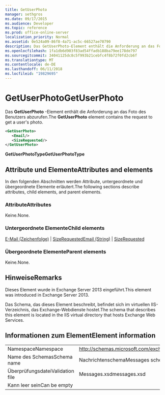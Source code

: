 ```yaml
---
title: GetUserPhoto
manager: sethgros
ms.date: 09/17/2015
ms.audience: Developer
ms.topic: reference
ms.prod: office-online-server
localization_priority: Normal
ms.assetid: 0e524a09-86f8-4a71-ac5c-66527ae70790
description: Das GetUserPhoto-Element enthält die Anforderung an das Foto des Benutzers abzurufen.
ms.openlocfilehash: 1fa1db6d903f83ad54ffadb188ba79ee178de797
ms.sourcegitcommit: 34041125dc8c5f993b21cebfc4f8b72f0fd2cb6f
ms.translationtype: MT
ms.contentlocale: de-DE
ms.lasthandoff: 06/11/2018
ms.locfileid: "19829695"
---
```

# <a name="getuserphoto"></a><span data-ttu-id="b772b-103">GetUserPhoto</span><span class="sxs-lookup"><span data-stu-id="b772b-103">GetUserPhoto</span></span>

<span data-ttu-id="b772b-104">Das **GetUserPhoto** -Element enthält die Anforderung an das Foto des Benutzers abzurufen.</span><span class="sxs-lookup"><span data-stu-id="b772b-104">The **GetUserPhoto** element contains the request to get a user's photo.</span></span> 
  
```XML
<GetUserPhoto>
   <Email/>
   <SizeRequested/>
</GetUserPhoto>
```

 <span data-ttu-id="b772b-105">**GetUserPhotoType**</span><span class="sxs-lookup"><span data-stu-id="b772b-105">**GetUserPhotoType**</span></span>
## <a name="attributes-and-elements"></a><span data-ttu-id="b772b-106">Attribute und Elemente</span><span class="sxs-lookup"><span data-stu-id="b772b-106">Attributes and elements</span></span>

<span data-ttu-id="b772b-107">In den folgenden Abschnitten werden Attribute, untergeordnete und übergeordnete Elemente erläutert.</span><span class="sxs-lookup"><span data-stu-id="b772b-107">The following sections describe attributes, child elements, and parent elements.</span></span>
  
### <a name="attributes"></a><span data-ttu-id="b772b-108">Attribute</span><span class="sxs-lookup"><span data-stu-id="b772b-108">Attributes</span></span>

<span data-ttu-id="b772b-109">Keine.</span><span class="sxs-lookup"><span data-stu-id="b772b-109">None.</span></span>
  
### <a name="child-elements"></a><span data-ttu-id="b772b-110">Untergeordnete Elemente</span><span class="sxs-lookup"><span data-stu-id="b772b-110">Child elements</span></span>

<span data-ttu-id="b772b-111">[E-Mail (Zeichenfolge)](email-string.md) | [SizeRequested](sizerequested.md)</span><span class="sxs-lookup"><span data-stu-id="b772b-111">[Email (String)](email-string.md) | [SizeRequested](sizerequested.md)</span></span>
  
### <a name="parent-elements"></a><span data-ttu-id="b772b-112">Übergeordnete Elemente</span><span class="sxs-lookup"><span data-stu-id="b772b-112">Parent elements</span></span>

<span data-ttu-id="b772b-113">Keine.</span><span class="sxs-lookup"><span data-stu-id="b772b-113">None.</span></span>
  
## <a name="remarks"></a><span data-ttu-id="b772b-114">Hinweise</span><span class="sxs-lookup"><span data-stu-id="b772b-114">Remarks</span></span>

<span data-ttu-id="b772b-115">Dieses Element wurde in Exchange Server 2013 eingeführt.</span><span class="sxs-lookup"><span data-stu-id="b772b-115">This element was introduced in Exchange Server 2013.</span></span>
  
<span data-ttu-id="b772b-116">Das Schema, das dieses Element beschreibt, befindet sich im virtuellen IIS-Verzeichnis, das Exchange-Webdienste hostet.</span><span class="sxs-lookup"><span data-stu-id="b772b-116">The schema that describes this element is located in the IIS virtual directory that hosts Exchange Web Services.</span></span>
  
## <a name="element-information"></a><span data-ttu-id="b772b-117">Informationen zum Element</span><span class="sxs-lookup"><span data-stu-id="b772b-117">Element information</span></span>

|||
|:-----|:-----|
|<span data-ttu-id="b772b-118">Namespace</span><span class="sxs-lookup"><span data-stu-id="b772b-118">Namespace</span></span>  <br/> |http://schemas.microsoft.com/exchange/services/2006/messages  <br/> |
|<span data-ttu-id="b772b-119">Name des Schemas</span><span class="sxs-lookup"><span data-stu-id="b772b-119">Schema name</span></span>  <br/> |<span data-ttu-id="b772b-120">Nachrichtenschema</span><span class="sxs-lookup"><span data-stu-id="b772b-120">Messages schema</span></span>  <br/> |
|<span data-ttu-id="b772b-121">Überprüfungsdatei</span><span class="sxs-lookup"><span data-stu-id="b772b-121">Validation file</span></span>  <br/> |<span data-ttu-id="b772b-122">Messages.xsd</span><span class="sxs-lookup"><span data-stu-id="b772b-122">messages.xsd</span></span>  <br/> |
|<span data-ttu-id="b772b-123">Kann leer sein</span><span class="sxs-lookup"><span data-stu-id="b772b-123">Can be empty</span></span>  <br/> ||
   

